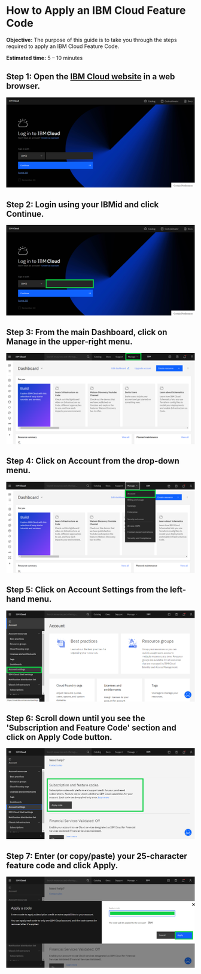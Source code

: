 # How to Apply an IBM Cloud Feature Code

**Objective:** The purpose of this guide is to take you through the steps required to apply an IBM Cloud Feature Code.

**Estimated time:** 5 – 10 minutes 

## Step 1: Open the [IBM Cloud website](https://cloud.ibm.com/) in a web browser.
![Step 1](images/step1.png)

## Step 2: Login using your IBMid and click Continue.
![Step 2](images/step2.png)

## Step 3: From the main Dashboard, click on Manage in the upper-right menu.
![Step 3](images/step3.png)

## Step 4: Click on Account from the drop-down menu.
![Step 4](images/step4.png)

## Step 5: Click on Account Settings from the left-hand menu.
![Step 5](images/step5.png)

## Step 6: Scroll down until you see the 'Subscription and Feature Code' section and click on Apply Code button.
![Step 6](images/step6.png)

## Step 7: Enter (or copy/paste) your 25-character feature code and click Apply.
![Step 7](images/step7.png)